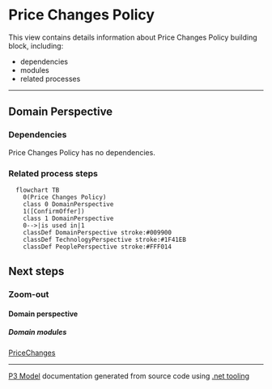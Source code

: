 ﻿
# Price Changes Policy

This view contains details information about Price Changes Policy building block, including:
- dependencies
- modules
- related processes  

---



## Domain Perspective


### Dependencies

Price Changes Policy has no dependencies.  

### Related process steps

```mermaid
  flowchart TB
    0(Price Changes Policy)
    class 0 DomainPerspective
    1([ConfirmOffer])
    class 1 DomainPerspective
    0-->|is used in|1
    classDef DomainPerspective stroke:#009900
    classDef TechnologyPerspective stroke:#1F41EB
    classDef PeoplePerspective stroke:#FFF014
```

## Next steps


### Zoom-out


#### Domain perspective


##### Domain modules

[PriceChanges](PriceChanges.md)  

---

[P3 Model](https://github.com/P3-model/P3-model) documentation generated from source code using [.net tooling](https://github.com/P3-model/P3-model-dotnet)
